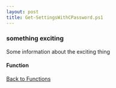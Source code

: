 ```yaml
---
layout: post
title: Get-SettingsWithCPassword.ps1
---
```


### something exciting

Some information about the exciting thing

#### Function

<script src="https://gist-it.appspot.com/github.com/BanterBoy/scripts-blog/blob/master/PowerShell/functions/Get-SettingsWithCPassword.ps1"></script>

<a href="/menu/_pages/functions.html">Back to Functions</a>
